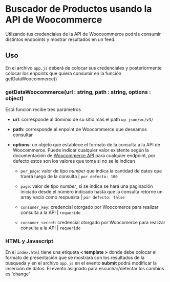 # Buscador de Productos usando la API de Woocommerce

Utilzando tus credenciales de la API de Woocoommerce podrás consumir distintos endpoints y mostrar resultados en un feed.

## Uso
En el archivo `app.js` deberá de colocar sus credenciales y posteriormente colocar los enpoints que quiera consumir en la función getDataWoocommerce()


### getDataWoocommerce(url : string, path : string, options : object)

Está función recibe tres parámetros

- **url**: corresponde al dominio de su sitio más el path `wp-json/wc/v3/`
- **path**: corresponde al enpoint de Woocommerce que deseamos consultar
- **options**: un objeto que establece el formato de la consulta a la API de Woocommerce. Puede indicar cualquier valor existente según la documentación de [Woocommerce API](https://woocommerce.github.io/woocommerce-rest-api-docs/?javascript) para cualquier endpoint, por defecto estos son los valores que toma si no se le indican

  - `per_page`: valor de tipo *number* que indica la cantidad de datos que traerá luego de la consulta | `por defecto: 100`
  
  - `page`: valor de tipo *number*, si se indica se hará una paginación iniciado desde el número indicado hasta que la consulta retorne un array vacío como respuesta | `por defecto: false`
  
  - `consumer_key`: credencial otorgado por Woocomerce para realizar consulta a la API | `requerido`
  
  - `consumer_secret`: credencial otorgado por Woocomerce para realizar consulta a la API | `requerido`


### HTML y Javascript

En el `index.html` tiene una etiqueta **< template >** donde debe colocar el formato de presentación que se mostrará con los resultados de la busqueda y en el archivo `app.js` en el evento **submit** podrá modificar la inserción de datos. El evento asignado para escuchar/detectar los cambios es 'change'
